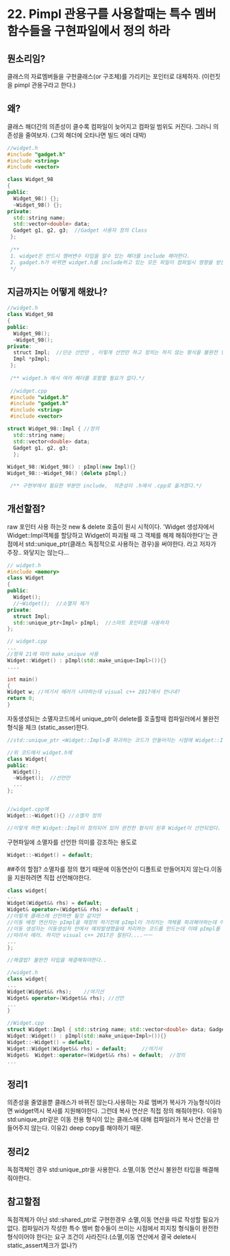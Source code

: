 # 22. Pimpl 관용구를 사용할때는 특수 멤버함수들을 구현파일에서 정의 하라

## 뭔소리임?
클래스의 자료멤버들을 구현클래스(or 구조체)를 가리키는 포인터로 대체하자. (이런짓을 pimpl 관용구라고 한다.)

## 왜?
클래스 해더간의 의존성이 클수록 컴파일이 늦어지고 컴파일 범위도 커진다. 그러니 의존성을 줄여보자. 
(그외 해더에 오타나면 빌드 에러 대박)

```c++
//widget.h
#include "gadget.h" 
#include <string>
#include <vector>

class Widget_98
{
public:
  Widget_98() {};
  ~Widget_98() {};
private:
  std::string name;
  std::vector<double> data;
  Gadget g1, g2, g3;  //Gadget 사용자 정의 Class
 };
 
 /**
 1. widget은 반드시 멤버변수 타입을 알수 있는 해더를 include 해야한다.
 2. gadget.h가 바뀌면 widget.h를 include하고 있는 모든 파일이 컴파일시 영향을 받는다->의존성 생김
 */
```

## 지금까지는 어떻게 해왔나?

```c++
//widget.h
class Widget_98
{
public:
  Widget_98();
  ~Widget_98();
private:
  struct Impl;  //단순 선언만 , 이렇게 선언만 하고 정의는 하지 않는 형식을 불완전 형식(imcomplete type)이라고 한다.
  Impl *pImpl;
 };
 
 /** widget.h 에서 여러 해더를 포함할 필요가 없다.*/
 
 //widget.cpp
 #include "widget.h"
 #include "gadget.h"
 #include <string>
 #include <vector>

struct Widget_98::Impl { //정의
  std::string name;
  std::vector<double> data;
  Gadget g1, g2, g3;
  };
  
Widget_98::Widget_98() : pImpl(new Impl){}
Widget_98::~Widget_98() {delete pImpl;}

 /** 구현부에서 필요한 부분만 include,  의존성이 .h에서 .cpp로 옮겨졌다.*/
 ```

## 개선할점?
raw 포인터 사용 하는것
new & delete 호출이 원시 시적이다.
'Widget 생성자에서 Widget::Impl객체를 할당하고 Widget이 파괴될 때 그 객체를 해제 해줘야한다'는 관점에서 std::unique_ptr(클래스 독점적으로 사용하는 경우)을 써야한다. 라고 저자가 주장.. 와닿지는 않는다...

```c++
// widget.h
#include <memory>  
class Widget
{
public:
  Widget();
  //~Widget();  //소멸자 제거
private:
  struct Impl;
  std::unique_ptr<Impl> pImpl;  //스마트 포인터를 사용하자
};

// widget.cpp
...
//항목 21에 따라 make_unique 사용
Widget::Widget() : pImpl(std::make_unique<Impl>()){}
....

int main()
{
Widget w; //여기서 에러가 나야하는데 visual c++ 2017에서 안나네?
return 0;
}

```
자동생성되는 소멸자코드에서 unique_ptr이 delete를 호출할때 컴파일러에서 불완전 형식을 체크 (static_asser)한다.

```c++
//std::unique_ptr <Widget::Impl>를 파괴하는 코드가 만들어지는 시점에 Widget::Impl이 완전한 형식이되게 하면 문제가 해결

//위 코드에서 widget.h에
class Widget{
public:
  Widget();
  ~Widget();  //선언만
  ...
};


//widget.cpp에 
Widget::~Widget(){} //소멸자 정의

//이렇게 하면 Widget::Impl이 정의되어 있어 완전한 형식이 된후 Widget이 선언되었다.
```
구현파일에 소멸자를 선언한 의미를 강조하는 용도로
```c++
Widget::~Widget() = default;
```

##주의 할점?
소멸자를 정의 했기 때문에 이동연산이 디폴트로 만들어지지 않는다.이동을 지원하려면 직접 선언해야한다.
```c++
class widget{
...
Widget(Widget&& rhs) = default;
Widget& operator=(Widget&& rhs) = default ;
//이렇게 클래스에 선언하면 될것 같지만
//이동 배정 연산자는 pImpl을 재정의 하기전에 pImpl이 가리키는 객체를 파괴해야하는데 이때 Impl이 불완전 타입이라서 에러
//이동 생성자는 이동생성자 안에서 예외발생했을때 처리하는 코드를 만드는데 이때 pImpl를 파괴하려면 Impl이 완전 형식이어야 한다.
//따라서 에러. 하지만 visual c++ 2017은 잘된다....ㅡㅡ
...
};

//해결법? 불완전 타입을 해결해줘야한다..

//widget.h
class widget{
...
Widget(Widget&& rhs);    //여기선
Widget& operator=(Widget&& rhs); //선언
...
}

//Widget.cpp
struct Widget::Impl { std::string name; std::vector<double> data; Gadget g1, g2, g3;};
Widget::Widget() : pImpl(std::make_unique<Impl>()){}
Widget::~Widget() = default;
Widget::Widget(Widget&& rhs) = default;     //여기서
Widget&  Widget::operator=(Widget&& rhs) = default;  //정의
...
```

## 정리1
의존성을 줄였을뿐 클래스가 바뀌진 않는다.사용하는 자료 멤버가 복사가 가능형식이라면 widget역시 복사를 지원해야한다. 
그런데 복사 연산은 직접 정의 해줘야한다.
이유1) std:unique_ptr같은 이동 전용 형식이 있는 클래스에 대해 컴파일러가 복사 연산을 만들어주지 않는다.
이유2) deep copy를 해야하기 때문.
## 정리2
독점객체인 경우 std:unique_ptr을 사용한다. 소멸,이동 연산시 불완전 타입을 해결해줘야한다.

## 참고할점
독점객체가 아닌 std::shared_ptr로 구현한경우 소멸,이동 연산을 따로 작성할 필요가 없다. 컴파일러가 작성한 특수 멤버 함수들이 쓰이는 시점에서 피지칭 형식들이 완전한 형식이어야 한다는 요구 조건이 사라진다.(소멸,이동 연산에서 결국 delete시 static_assert체크가 없나?)




